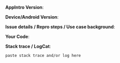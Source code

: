 <!--
Please fill in the below fields with some data to help us best diagnose the issue.
The more specific you are, the better! You can help a lot by not making us ask these questions.
Any HTML comment like this will be stripped when rendering markdown, no need to delete them.
If an issue does not have the following template filled out, it will be closed without discussion.
-->

<!-- What version of AppIntro you're running, for example: 6.0.0 | 6.1.0
It's essentially the version number from your build.gradle: `dependencies { compile '...:x.y.z' }` -->
**AppIntro Version**:

<!-- What devices you managed to get the issue to come up on? For example:
fails on Galaxy S21, works fine on Pixel 5 -->
**Device/Android Version**:

<!-- Share the details of your issue in prose, detailing actual and expected behavior. It also helps if you give some info **why** you are trying to do something as opposed to **what** is not working. -->
**Issue details / Repro steps / Use case background**: 

<!-- Please include code snippets or whole files as necessary including XML layouts if applicable. If no code is being used, please explain why. Failure to do so will result in your issue being closed. We shouldn't have to ask you for code snippets later on in the issue. -->
**Your Code**: 

<!--
What is the error message that you got in the log?
-->
**Stack trace / LogCat**:
```
paste stack trace and/or log here
```

<!-- Bonus points if you attach a relevant screenshot, screen recording or a small demo project -->
